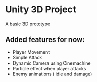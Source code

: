 <h1>Unity 3D Project</h1>
<p> A basic 3D prototype</p>
<h2> Added features for now:</h2>
<ul>
  <li> Player Movement</li>
  <li> Simple Attack</li>
  <li> Dynamic Camera using Cinemachine</li>
  <li> Particle effect when player attacks</i>
  <li> Enemy animations ( idle and damage)</li>
  
  
  
  <ul>
